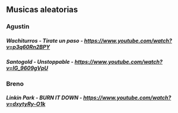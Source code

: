 ## Musicas aleatorias

### Agustin

##### Wachiturros - Tirate un paso - https://www.youtube.com/watch?v=p3q60Rn2BPY
##### Santogold - Unstoppable - https://www.youtube.com/watch?v=IG_9609gVpU

### Breno
##### Linkin Park - BURN IT DOWN - https://www.youtube.com/watch?v=dxytyRy-O1k
